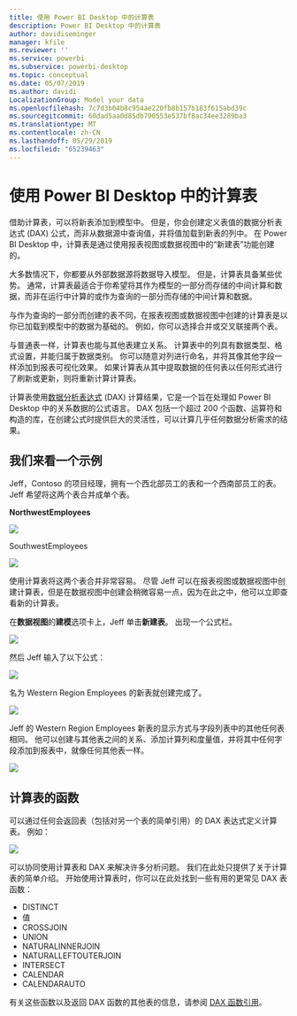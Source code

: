 ```yaml
---
title: 使用 Power BI Desktop 中的计算表
description: Power BI Desktop 中的计算表
author: davidiseminger
manager: kfile
ms.reviewer: ''
ms.service: powerbi
ms.subservice: powerbi-desktop
ms.topic: conceptual
ms.date: 05/07/2019
ms.author: davidi
LocalizationGroup: Model your data
ms.openlocfilehash: 7c7d3b04b8c954ae220fb8b157b183f615abd39c
ms.sourcegitcommit: 60dad5aa0d85db790553e537bf8ac34ee3289ba3
ms.translationtype: MT
ms.contentlocale: zh-CN
ms.lasthandoff: 05/29/2019
ms.locfileid: "65239463"
---
```

# <a name="using-calculated-tables-in-power-bi-desktop"></a>使用 Power BI Desktop 中的计算表
借助计算表，可以将新表添加到模型中。 但是，你会创建定义表值的数据分析表达式 (DAX) 公式，而非从数据源中查询值，并将值加载到新表的列中。 在 Power BI Desktop 中，计算表是通过使用报表视图或数据视图中的“新建表”功能创建的。

大多数情况下，你都要从外部数据源将数据导入模型。 但是，计算表具备某些优势。 通常，计算表最适合于你希望将其作为模型的一部分而存储的中间计算和数据，而非在运行中计算的或作为查询的一部分而存储的中间计算和数据。

与作为查询的一部分而创建的表不同，在报表视图或数据视图中创建的计算表是以你已加载到模型中的数据为基础的。 例如，你可以选择合并或交叉联接两个表。

与普通表一样，计算表也能与其他表建立关系。 计算表中的列具有数据类型、格式设置，并能归属于数据类别。 你可以随意对列进行命名，并将其像其他字段一样添加到报表可视化效果。 如果计算表从其中提取数据的任何表以任何形式进行了刷新或更新，则将重新计算计算表。

计算表使用[数据分析表达式](https://msdn.microsoft.com/library/gg413422.aspx) (DAX) 计算结果，它是一个旨在处理如 Power BI Desktop 中的关系数据的公式语言。 DAX 包括一个超过 200 个函数、运算符和构造的库，在创建公式时提供巨大的灵活性，可以计算几乎任何数据分析需求的结果。

## <a name="lets-look-at-an-example"></a>我们来看一个示例
Jeff，Contoso 的项目经理，拥有一个西北部员工的表和一个西南部员工的表。 Jeff 希望将这两个表合并成单个表。

**NorthwestEmployees**

 ![](media/desktop-calculated-tables/calctables_nwempl.png)

SouthwestEmployees 

 ![](media/desktop-calculated-tables/calctables_swempl.png)

使用计算表将这两个表合并非常容易。 尽管 Jeff 可以在报表视图或数据视图中创建计算表，但是在数据视图中创建会稍微容易一点，因为在此之中，他可以立即查看新的计算表。

在**数据视图**的**建模**选项卡上，Jeff 单击**新建表**。 出现一个公式栏。

 ![](media/desktop-calculated-tables/calctables_formulabarempty.png)

然后 Jeff 输入了以下公式：

 ![](media/desktop-calculated-tables/calctables_formulabarformula.png)

名为 Western Region Employees 的新表就创建完成了。

 ![](media/desktop-calculated-tables/calctables_westregionempl.png)

Jeff 的 Western Region Employees 新表的显示方式与字段列表中的其他任何表相同。 他可以创建与其他表之间的关系、添加计算列和度量值，并将其中任何字段添加到报表中，就像任何其他表一样。

 ![](media/desktop-calculated-tables/calctables_fieldlist.png)

## <a name="functions-for-calculated-tables"></a>计算表的函数
可以通过任何会返回表（包括对另一个表的简单引用）的 DAX 表达式定义计算表。 例如：

 ![](media/desktop-calculated-tables/calctables_formulabarsimpleformula.png)

可以协同使用计算表和 DAX 来解决许多分析问题。 我们在此处只提供了关于计算表的简单介绍。 开始使用计算表时，你可以在此处找到一些有用的更常见 DAX 表函数：

* DISTINCT
* 值
* CROSSJOIN
* UNION
* NATURALINNERJOIN
* NATURALLEFTOUTERJOIN
* INTERSECT
* CALENDAR
* CALENDARAUTO

有关这些函数以及返回 DAX 函数的其他表的信息，请参阅 [DAX 函数引用](https://msdn.microsoft.com/ee634396.aspx)。

